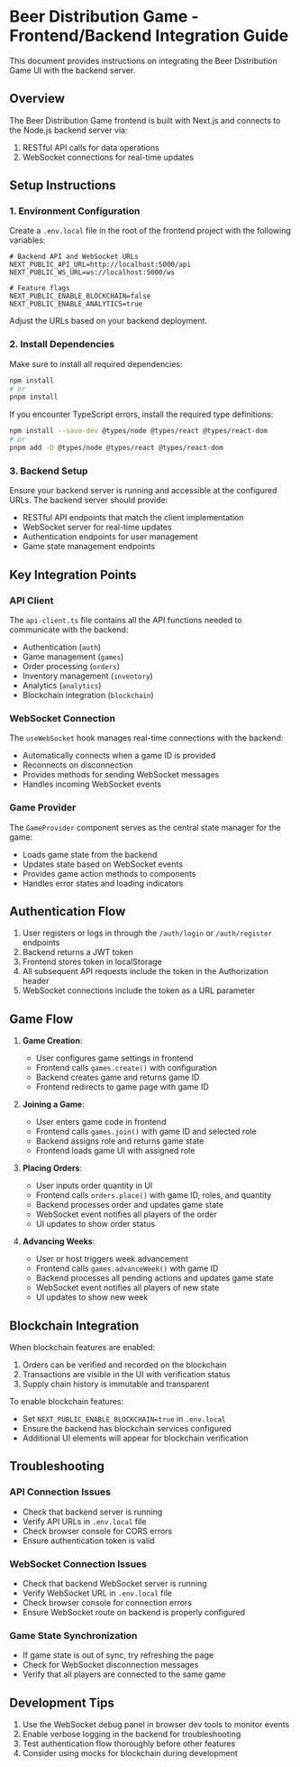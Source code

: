 # Beer Distribution Game - Frontend/Backend Integration Guide

This document provides instructions on integrating the Beer Distribution Game UI with the backend server.

## Overview

The Beer Distribution Game frontend is built with Next.js and connects to the Node.js backend server via:

1. RESTful API calls for data operations
2. WebSocket connections for real-time updates

## Setup Instructions

### 1. Environment Configuration

Create a `.env.local` file in the root of the frontend project with the following variables:

```
# Backend API and WebSocket URLs
NEXT_PUBLIC_API_URL=http://localhost:5000/api
NEXT_PUBLIC_WS_URL=ws://localhost:5000/ws

# Feature flags
NEXT_PUBLIC_ENABLE_BLOCKCHAIN=false
NEXT_PUBLIC_ENABLE_ANALYTICS=true
```

Adjust the URLs based on your backend deployment.

### 2. Install Dependencies

Make sure to install all required dependencies:

```bash
npm install
# or
pnpm install
```

If you encounter TypeScript errors, install the required type definitions:

```bash
npm install --save-dev @types/node @types/react @types/react-dom
# or
pnpm add -D @types/node @types/react @types/react-dom
```

### 3. Backend Setup

Ensure your backend server is running and accessible at the configured URLs. The backend server should provide:

- RESTful API endpoints that match the client implementation
- WebSocket server for real-time updates
- Authentication endpoints for user management
- Game state management endpoints

## Key Integration Points

### API Client

The `api-client.ts` file contains all the API functions needed to communicate with the backend:

- Authentication (`auth`)
- Game management (`games`)
- Order processing (`orders`)
- Inventory management (`inventory`)
- Analytics (`analytics`)
- Blockchain integration (`blockchain`)

### WebSocket Connection

The `useWebSocket` hook manages real-time connections with the backend:

- Automatically connects when a game ID is provided
- Reconnects on disconnection
- Provides methods for sending WebSocket messages
- Handles incoming WebSocket events

### Game Provider

The `GameProvider` component serves as the central state manager for the game:

- Loads game state from the backend
- Updates state based on WebSocket events
- Provides game action methods to components
- Handles error states and loading indicators

## Authentication Flow

1. User registers or logs in through the `/auth/login` or `/auth/register` endpoints
2. Backend returns a JWT token
3. Frontend stores token in localStorage
4. All subsequent API requests include the token in the Authorization header
5. WebSocket connections include the token as a URL parameter

## Game Flow

1. **Game Creation**:
   - User configures game settings in frontend
   - Frontend calls `games.create()` with configuration
   - Backend creates game and returns game ID
   - Frontend redirects to game page with game ID

2. **Joining a Game**:
   - User enters game code in frontend
   - Frontend calls `games.join()` with game ID and selected role
   - Backend assigns role and returns game state
   - Frontend loads game UI with assigned role

3. **Placing Orders**:
   - User inputs order quantity in UI
   - Frontend calls `orders.place()` with game ID, roles, and quantity
   - Backend processes order and updates game state
   - WebSocket event notifies all players of the order
   - UI updates to show order status

4. **Advancing Weeks**:
   - User or host triggers week advancement
   - Frontend calls `games.advanceWeek()` with game ID
   - Backend processes all pending actions and updates game state
   - WebSocket event notifies all players of new state
   - UI updates to show new week

## Blockchain Integration

When blockchain features are enabled:

1. Orders can be verified and recorded on the blockchain
2. Transactions are visible in the UI with verification status
3. Supply chain history is immutable and transparent

To enable blockchain features:
- Set `NEXT_PUBLIC_ENABLE_BLOCKCHAIN=true` in `.env.local`
- Ensure the backend has blockchain services configured
- Additional UI elements will appear for blockchain verification

## Troubleshooting

### API Connection Issues

- Check that backend server is running
- Verify API URLs in `.env.local` file
- Check browser console for CORS errors
- Ensure authentication token is valid

### WebSocket Connection Issues

- Check that backend WebSocket server is running
- Verify WebSocket URL in `.env.local` file
- Check browser console for connection errors
- Ensure WebSocket route on backend is properly configured

### Game State Synchronization

- If game state is out of sync, try refreshing the page
- Check for WebSocket disconnection messages
- Verify that all players are connected to the same game

## Development Tips

1. Use the WebSocket debug panel in browser dev tools to monitor events
2. Enable verbose logging in the backend for troubleshooting
3. Test authentication flow thoroughly before other features
4. Consider using mocks for blockchain during development 